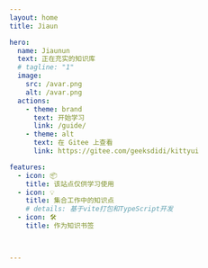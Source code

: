 ```yaml
---
layout: home
title: Jiaun

hero:
  name: Jiaunun
  text: 正在充实的知识库
  # tagline: "1"
  image:
    src: /avar.png
    alt: /avar.png
  actions:
    - theme: brand
      text: 开始学习
      link: /guide/
    - theme: alt
      text: 在 Gitee 上查看
      link: https://gitee.com/geeksdidi/kittyui

features:
  - icon: 📦
    title: 该站点仅供学习使用
  - icon: 💡
    title: 集合工作中的知识点
    # details: 基于vite打包和TypeScript开发
  - icon: 🛠️
    title: 作为知识书签



---
```




